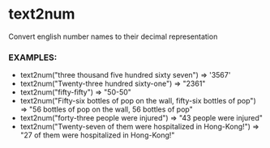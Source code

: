 
text2num
========

Convert english number names to their decimal representation

### EXAMPLES:
 * text2num("three thousand five hundred sixty seven") => '3567'
 * text2num("Twenty-three hundred sixty-one") => "2361"
 * text2num("fifty-fifty") => "50-50"
 * text2num("Fifty-six bottles of pop on the wall, fifty-six bottles of pop") => "56 bottles of pop on the wall, 56 bottles of pop"
 * text2num("forty-three people were injured") => "43 people were injured"
 * text2num("Twenty-seven of them were hospitalized in Hong-Kong!") => "27 of them were hospitalized in Hong-Kong!"